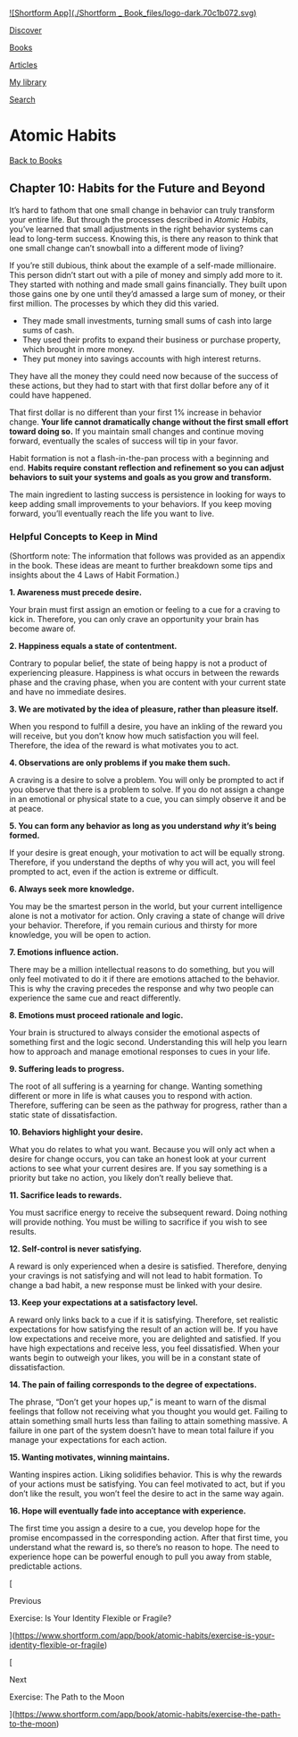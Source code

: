 [![Shortform App](./Shortform _ Book_files/logo-dark.70c1b072.svg)](https://www.shortform.com/app)

[Discover](https://www.shortform.com/app)

[Books](https://www.shortform.com/app/books)

[Articles](https://www.shortform.com/app/articles)

[My library](https://www.shortform.com/app/library)

[Search](https://www.shortform.com/app/search)

# Atomic Habits

[Back to Books](https://www.shortform.com/app/books)

## Chapter 10: Habits for the Future and Beyond

It’s hard to fathom that one small change in behavior can truly transform your entire life. But through the processes described in _Atomic Habits_, you’ve learned that small adjustments in the right behavior systems can lead to long-term success. Knowing this, is there any reason to think that one small change can’t snowball into a different mode of living?

If you’re still dubious, think about the example of a self-made millionaire. This person didn’t start out with a pile of money and simply add more to it. They started with nothing and made small gains financially. They built upon those gains one by one until they’d amassed a large sum of money, or their first million. The processes by which they did this varied.

- They made small investments, turning small sums of cash into large sums of cash.
- They used their profits to expand their business or purchase property, which brought in more money.
- They put money into savings accounts with high interest returns.

They have all the money they could need now because of the success of these actions, but they had to start with that first dollar before any of it could have happened.

That first dollar is no different than your first 1% increase in behavior change. **Your life cannot dramatically change without the first small effort toward doing so.** If you maintain small changes and continue moving forward, eventually the scales of success will tip in your favor.

Habit formation is not a flash-in-the-pan process with a beginning and end. **Habits require constant reflection and refinement so you can adjust behaviors to suit your systems and goals as you grow and transform.**

The main ingredient to lasting success is persistence in looking for ways to keep adding small improvements to your behaviors. If you keep moving forward, you’ll eventually reach the life you want to live.

### Helpful Concepts to Keep in Mind

(Shortform note: The information that follows was provided as an appendix in the book. These ideas are meant to further breakdown some tips and insights about the 4 Laws of Habit Formation.)

**1. Awareness must precede desire.**

Your brain must first assign an emotion or feeling to a cue for a craving to kick in. Therefore, you can only crave an opportunity your brain has become aware of.

**2. Happiness equals a state of contentment.**

Contrary to popular belief, the state of being happy is not a product of experiencing pleasure. Happiness is what occurs in between the rewards phase and the craving phase, when you are content with your current state and have no immediate desires.

**3. We are motivated by the idea of pleasure, rather than pleasure itself.**

When you respond to fulfill a desire, you have an inkling of the reward you will receive, but you don’t know how much satisfaction you will feel. Therefore, the idea of the reward is what motivates you to act.

**4. Observations are only problems if you make them such.**

A craving is a desire to solve a problem. You will only be prompted to act if you observe that there is a problem to solve. If you do not assign a change in an emotional or physical state to a cue, you can simply observe it and be at peace.

**5. You can form any behavior as long as you understand _why_ it’s being formed.**

If your desire is great enough, your motivation to act will be equally strong. Therefore, if you understand the depths of why you will act, you will feel prompted to act, even if the action is extreme or difficult.

**6. Always seek more knowledge.**

You may be the smartest person in the world, but your current intelligence alone is not a motivator for action. Only craving a state of change will drive your behavior. Therefore, if you remain curious and thirsty for more knowledge, you will be open to action.

**7. Emotions influence action.**

There may be a million intellectual reasons to do something, but you will only feel motivated to do it if there are emotions attached to the behavior. This is why the craving precedes the response and why two people can experience the same cue and react differently.

**8. Emotions must proceed rationale and logic.**

Your brain is structured to always consider the emotional aspects of something first and the logic second. Understanding this will help you learn how to approach and manage emotional responses to cues in your life.

**9. Suffering leads to progress.**

The root of all suffering is a yearning for change. Wanting something different or more in life is what causes you to respond with action. Therefore, suffering can be seen as the pathway for progress, rather than a static state of dissatisfaction.

**10. Behaviors highlight your desire.**

What you do relates to what you want. Because you will only act when a desire for change occurs, you can take an honest look at your current actions to see what your current desires are. If you say something is a priority but take no action, you likely don’t really believe that.

**11. Sacrifice leads to rewards.**

You must sacrifice energy to receive the subsequent reward. Doing nothing will provide nothing. You must be willing to sacrifice if you wish to see results.

**12. Self-control is never satisfying.**

A reward is only experienced when a desire is satisfied. Therefore, denying your cravings is not satisfying and will not lead to habit formation. To change a bad habit, a new response must be linked with your desire.

**13. Keep your expectations at a satisfactory level.**

A reward only links back to a cue if it is satisfying. Therefore, set realistic expectations for how satisfying the result of an action will be. If you have low expectations and receive more, you are delighted and satisfied. If you have high expectations and receive less, you feel dissatisfied. When your wants begin to outweigh your likes, you will be in a constant state of dissatisfaction.

**14. The pain of failing corresponds to the degree of expectations.**

The phrase, “Don’t get your hopes up,” is meant to warn of the dismal feelings that follow not receiving what you thought you would get. Failing to attain something small hurts less than failing to attain something massive. A failure in one part of the system doesn’t have to mean total failure if you manage your expectations for each action.

**15. Wanting motivates, winning maintains.**

Wanting inspires action. Liking solidifies behavior. This is why the rewards of your actions must be satisfying. You can feel motivated to act, but if you don’t like the result, you won’t feel the desire to act in the same way again.

**16. Hope will eventually fade into acceptance with experience.**

The first time you assign a desire to a cue, you develop hope for the promise encompassed in the corresponding action. After that first time, you understand what the reward is, so there’s no reason to hope. The need to experience hope can be powerful enough to pull you away from stable, predictable actions.

[

Previous

Exercise: Is Your Identity Flexible or Fragile?

](https://www.shortform.com/app/book/atomic-habits/exercise-is-your-identity-flexible-or-fragile)

[

Next

Exercise: The Path to the Moon

](https://www.shortform.com/app/book/atomic-habits/exercise-the-path-to-the-moon)